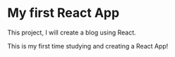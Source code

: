 # My first React App 

This project, I will create a blog using React.

This is my first time studying and creating a React App!